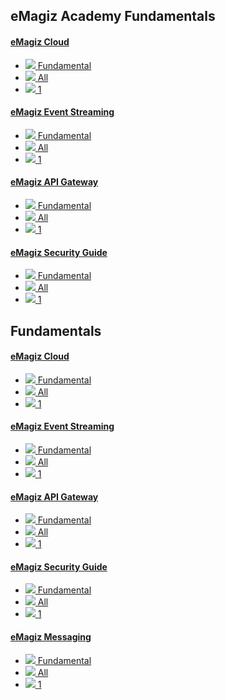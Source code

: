 <div class="ez-academy">
	<div class="ez-academy__body">
		<main class="master">
	<h2 class="title">eMagiz Academy Fundamentals</h2>
		<div class="card-container">
			<a href="../../docs/fundamental/fundamental-emagiz-cloud-inner-workings" class="card card--featured">
				<div class="card__body" style="background: url(../../img/microlearning/academy_index/cloud-management-module.svg) center no-repeat; background-size: 10%;">
					<h4 class="title">eMagiz Cloud</h4>
				</div>
				<ul class="card__footer">
					<li class="card__footer-item">
						<img class="card__footer-icon card__footer-icon--level" src="../../img/microlearning/academy_index/icon-level24.svg"/>
						<label for="" class="card__footer-label">Fundamental</label>
					</li>
					<li class="card__footer-item">
						<img class="card__footer-icon card__footer-icon--roles" src="../../img/microlearning/academy_index/icon-roles24.svg"/>
						<label for="" class="card__footer-label">All</label>
					</li>
					<li class="card__footer-item">
						<img class="card__footer-icon card__footer-icon--lessons" src="../../img/microlearning/academy_index/icon-lessons24.svg"/>
						<label for="" class="card__footer-label">1</label>
					</li>
				</ul>
			</a>
				<a href="../../docs/fundamental/fundamental-event-streaming-introduction" class="card">
					<div class="card__body" style="background: url(../../img/microlearning/academy_index/eventstreaming_crashcourse.svg) center no-repeat; background-size: 20%;">
						<h4 class="title">eMagiz Event Streaming</h4>
					</div>
					<ul class="card__footer">
						<li class="card__footer-item">
							<img class="card__footer-icon card__footer-icon--level" src="../../img/microlearning/academy_index/icon-level24.svg"/>
							<label for="" class="card__footer-label">Fundamental</label>
						</li>
						<li class="card__footer-item">
							<img class="card__footer-icon card__footer-icon--roles" src="../../img/microlearning/academy_index/icon-roles24.svg"/>
							<label for="" class="card__footer-label">All</label>
						</li>
						<li class="card__footer-item">
							<img class="card__footer-icon card__footer-icon--lessons" src="../../img/microlearning/academy_index/icon-lessons24.svg"/>
							<label for="" class="card__footer-label">1</label>
						</li>
					</ul>
				</a>		
					<a href="../../docs/fundamental/fundamental-api-gateway-introduction" class="card">
						<div class="card__body" style="background: url(../../img/microlearning/academy_index/eventstreaming_crashcourse.svg) center no-repeat; background-size: 20%;">
							<h4 class="title">eMagiz API Gateway</h4>
						</div>
						<ul class="card__footer">
							<li class="card__footer-item">
								<img class="card__footer-icon card__footer-icon--level" src="../../img/microlearning/academy_index/icon-level24.svg"/>
								<label for="" class="card__footer-label">Fundamental</label>
							</li>
							<li class="card__footer-item">
								<img class="card__footer-icon card__footer-icon--roles" src="../../img/microlearning/academy_index/icon-roles24.svg"/>
								<label for="" class="card__footer-label">All</label>
							</li>
							<li class="card__footer-item">
								<img class="card__footer-icon card__footer-icon--lessons" src="../../img/microlearning/academy_index/icon-lessons24.svg"/>
								<label for="" class="card__footer-label">1</label>
							</li>
						</ul>
					</a>
					<a href="../../docs/fundamental/fundamental-emagiz-security-guide" class="card">
						<div class="card__body" style="background: url(../../img/microlearning/academy_index/Security_Modules.svg) center no-repeat; background-size: 20%;">
							<h4 class="title">eMagiz Security Guide</h4>
						</div>
						<ul class="card__footer">
							<li class="card__footer-item">
								<img class="card__footer-icon card__footer-icon--level" src="../../img/microlearning/academy_index/icon-level24.svg"/>
								<label for="" class="card__footer-label">Fundamental</label>
							</li>
							<li class="card__footer-item">
								<img class="card__footer-icon card__footer-icon--roles" src="../../img/microlearning/academy_index/icon-roles24.svg"/>
								<label for="" class="card__footer-label">All</label>
							</li>
							<li class="card__footer-item">
								<img class="card__footer-icon card__footer-icon--lessons" src="../../img/microlearning/academy_index/icon-lessons24.svg"/>
								<label for="" class="card__footer-label">1</label>
							</li>
						</ul>
					</a>		
				</div>			
	</div>
	<h2 class="title">Fundamentals</h2>
	<div class="card-container">
		<a href="../../docs/fundamental/fundamental-emagiz-cloud-inner-workings" class="card">
			<div class="card__body" style="background: url(../../img/microlearning/academy_index/cloud-management-module.svg) center no-repeat; background-size: 20%;">
				<h4 class="title">eMagiz Cloud</h4>
			</div>
			<ul class="card__footer">
				<li class="card__footer-item">
					<img class="card__footer-icon card__footer-icon--level" src="../../img/microlearning/academy_index/icon-level24.svg"/>
					<label for="" class="card__footer-label">Fundamental</label>
				</li>
				<li class="card__footer-item">
					<img class="card__footer-icon card__footer-icon--roles" src="../../img/microlearning/academy_index/icon-roles24.svg"/>
					<label for="" class="card__footer-label">All</label>
				</li>
				<li class="card__footer-item">
					<img class="card__footer-icon card__footer-icon--lessons" src="../../img/microlearning/academy_index/icon-lessons24.svg"/>
					<label for="" class="card__footer-label">1</label>
				</li>
			</ul>
		</a>		
		<a href="../../docs/fundamental/fundamental-event-streaming-introduction" class="card">
			<div class="card__body" style="background: url(../../img/microlearning/academy_index/eventstreaming_crashcourse.svg) center no-repeat; background-size: 20%;">
				<h4 class="title">eMagiz Event Streaming</h4>
			</div>
			<ul class="card__footer">
				<li class="card__footer-item">
					<img class="card__footer-icon card__footer-icon--level" src="../../img/microlearning/academy_index/icon-level24.svg"/>
					<label for="" class="card__footer-label">Fundamental</label>
				</li>
				<li class="card__footer-item">
					<img class="card__footer-icon card__footer-icon--roles" src="../../img/microlearning/academy_index/icon-roles24.svg"/>
					<label for="" class="card__footer-label">All</label>
				</li>
				<li class="card__footer-item">
					<img class="card__footer-icon card__footer-icon--lessons" src="../../img/microlearning/academy_index/icon-lessons24.svg"/>
					<label for="" class="card__footer-label">1</label>
				</li>
			</ul>
		</a>		
		<a href="../../docs/fundamental/fundamental-api-gateway-introduction" class="card">
			<div class="card__body" style="background: url(../../img/microlearning/academy_index/api-gateway_crashcourse.svg) center no-repeat; background-size: 20%;">
				<h4 class="title">eMagiz API Gateway</h4>
			</div>
			<ul class="card__footer">
				<li class="card__footer-item">
					<img class="card__footer-icon card__footer-icon--level" src="../../img/microlearning/academy_index/icon-level24.svg"/>
					<label for="" class="card__footer-label">Fundamental</label>
				</li>
				<li class="card__footer-item">
					<img class="card__footer-icon card__footer-icon--roles" src="../../img/microlearning/academy_index/icon-roles24.svg"/>
					<label for="" class="card__footer-label">All</label>
				</li>
				<li class="card__footer-item">
					<img class="card__footer-icon card__footer-icon--lessons" src="../../img/microlearning/academy_index/icon-lessons24.svg"/>
					<label for="" class="card__footer-label">1</label>
				</li>
			</ul>
		</a>
		<a href="../../docs/fundamental/fundamental-emagiz-security-guide" class="card">
			<div class="card__body" style="background: url(../../img/microlearning/academy_index/Security_Modules.svg) center no-repeat; background-size: 20%;">
				<h4 class="title">eMagiz Security Guide</h4>
			</div>
			<ul class="card__footer">
				<li class="card__footer-item">
					<img class="card__footer-icon card__footer-icon--level" src="../../img/microlearning/academy_index/icon-level24.svg"/>
					<label for="" class="card__footer-label">Fundamental</label>
				</li>
				<li class="card__footer-item">
					<img class="card__footer-icon card__footer-icon--roles" src="../../img/microlearning/academy_index/icon-roles24.svg"/>
					<label for="" class="card__footer-label">All</label>
				</li>
				<li class="card__footer-item">
					<img class="card__footer-icon card__footer-icon--lessons" src="../../img/microlearning/academy_index/icon-lessons24.svg"/>
					<label for="" class="card__footer-label">1</label>
				</li>
			</ul>
		</a>
		<a href="../../docs/fundamental/fundamental-messaging-introduction" class="card">
			<div class="card__body" style="background: url(../../img/microlearning/academy_index/messaging_crashcourse.svg) center no-repeat; background-size: 20%;">
				<h4 class="title">eMagiz Messaging</h4>
			</div>
			<ul class="card__footer">
				<li class="card__footer-item">
					<img class="card__footer-icon card__footer-icon--level" src="../../img/microlearning/academy_index/icon-level24.svg"/>
					<label for="" class="card__footer-label">Fundamental</label>
				</li>
				<li class="card__footer-item">
					<img class="card__footer-icon card__footer-icon--roles" src="../../img/microlearning/academy_index/icon-roles24.svg"/>
					<label for="" class="card__footer-label">All</label>
				</li>
				<li class="card__footer-item">
					<img class="card__footer-icon card__footer-icon--lessons" src="../../img/microlearning/academy_index/icon-lessons24.svg"/>
					<label for="" class="card__footer-label">1</label>
				</li>
			</ul>
		</a>	
	</div>
</main>
</div>
</div>